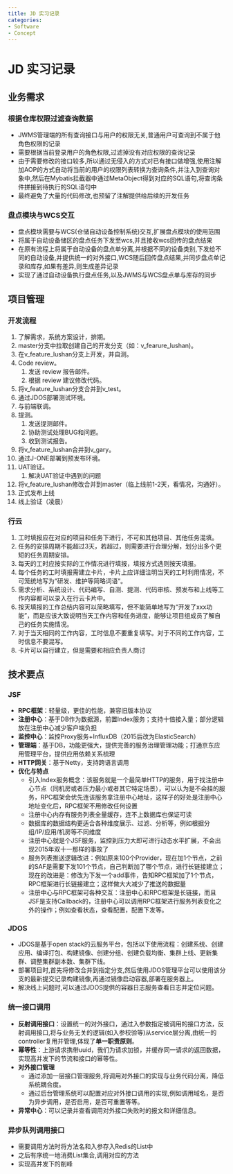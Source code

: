 ```yaml
---
title: JD 实习记录
categories:
- Software
- Concept
---
```

# JD 实习记录

## 业务需求

### 根据仓库权限过滤查询数据

- JWMS管理端的所有查询接口与用户的权限无关,普通用户可查询到不属于他角色权限的记录
- 需要根据当前登录用户的角色权限,过滤掉没有对应权限的查询记录
- 由于需要修改的接口较多,所以通过无侵入的方式对已有接口做增强,使用注解加AOP的方式自动将当前的用户的权限列表转换为查询条件,并注入到查询对象中,然后在Mybatis拦截器中通过MetaObject得到对应的SQL语句,将查询条件拼接到待执行的SQL语句中
- 最终避免了大量的代码修改,也预留了注解提供给后续的开发任务

### 盘点模块与WCS交互

- 盘点模块需要与WCS(仓储自动设备控制系统)交互,扩展盘点模块的使用范围
- 将属于自动设备储区的盘点任务下发至wcs,并且接收wcs回传的盘点结果
- 在原有流程上将属于自动设备的盘点单分离,并根据不同的设备类别,下发给不同的自动设备,并提供统一的对外接口,WCS随后回传盘点结果,并同步盘点单记录和库存,如果有差异,则生成差异记录
- 实现了通过自动设备执行盘点任务,以及JWMS与WCS盘点单与库存的同步

## 项目管理

### 开发流程

1. 了解需求，系统方案设计，排期。
2. master分支中拉取创建自己的开发分支（如：v_fearure_lushan)。
3. 在v_feature_lushan分支上开发，并自测。
4. Code review。
    1. 发送 review 报告邮件。
    2. 根据 review 建议修改代码。
5. 将v_feature_lushan分支合并到v_test。
6. 通过JDOS部署测试环境。
7. 与前端联调。
8. 提测。
    1. 发送提测邮件。
    2. 协助测试处理BUG和问题。
    3. 收到测试报告。
9. 将v_feature_lushan合并到v_gary。
10. 通过J-ONE部署到预发布环境。
11. UAT验证。
    1. 解决UAT验证中遇到的问题
12. 将v_feature_lushan修改合并到master（临上线前1-2天，看情况，沟通好）。
13. 正式发布上线
14. 线上验证（凌晨）

### 行云

1. 工时填报应在对应的项目和任务下进行，不可和其他项目、其他任务混填。
2. 任务的安排周期不能超过3天，若超过，则需要进行合理分解，划分出多个更短的任务周期安排。
3. 每天的工时应按实际的工作情况进行填报，填报方式选则按天填报。
4. 每个任务的工时填报需建立卡片，卡片上应详细注明当天的工时利用情况，不可笼统地写为“研发、维护等简略词语“。
5. 需求分析、系统设计、代码编写、自测、提测、代码审核、预发布和上线等工作内容都可以录入在行云卡片中。
6. 按天填报的工作总结内容可以简略填写，但不能简单地写为“开发了xxx功能”，而是应该大致说明当天工作内容和任务进度，能够让项目组成员了解自己的任务实施情况。
7. 对于当天相同的工作内容，工时信息不要重复填写。对于不同的工作内容，工时信息不要混写。
8. 卡片可以自行建立，但是需要和相应负责人商讨

## 技术要点

### JSF

- **RPC框架**：轻量级，更佳的性能，兼容旧版本协议
- **注册中心**：基于DB作为数据源，前置Index服务；支持十倍接入量；部分逻辑放在注册中心减少客户端负担
- **监控中心**：监控Proxy服务+InfluxDB（2015后改为ElasticSearch）
- **管理端**：基于DB，功能更强大，提供完善的服务治理管理功能；打通京东应用管理平台，提供应用依赖关系梳理
- **HTTP网关**：基于Netty，支持跨语言调用
- **优化与特点**
    - 引入Index服务概念：该服务就是一个最简单HTTP的服务，用于找注册中心节点（同机房或者压力最小或者其它特定场景），可以认为是不会挂的服务，RPC框架会优先连该服务拿注册中心地址，这样子的好处是注册中心地址变化后，RPC框架不用修改任何设置
    - 注册中心内存有服务列表全量缓存，连不上数据库也保证可读
    - 数据库的数据结构更适合各种维度展示、过滤、分析等，例如根据分组/IP/应用/机房等不同维度
    - 注册中心就是个JSF服务，监控到压力大即可进行动态水平扩展，不会出现2015年双十一那样的事故了
    - 服务列表推送逻辑改进：例如原来100个Provider，现在加1个节点，之前的SAF是需要下发101个节点，自己判断加了哪个节点，进行长链接建立；现在的改进是：修改为下发一个add事件，告知RPC框架加了1个节点，RPC框架进行长链接建立；这样做大大减少了推送的数据量
    - 注册中心与RPC框架可各种交互：注册中心和RPC框架是长链接，而且JSF是支持Callback的，注册中心可以调用RPC框架进行服务列表变化之外的操作；例如查看状态，查看配置，配置下发等。

### JDOS

- JDOS是基于open stack的云服务平台，包括以下使用流程：创建系统、创建应用、编译打包、构建镜像、创建分组、创建负载均衡、集群上线、更新集群、调整集群副本数、集群下线。
- 部署项目时,首先将修改合并到指定分支,然后使用JDOS管理平台可以使用该分支的最新提交记录构建镜像,再通过镜像启动容器,部署在服务器上。
- 解决线上问题时,可以通过JDOS提供的容器日志服务查看日志并定位问题。

### 统一接口调用

- **反射调用接口**：设置统一的对外接口，通过入参数指定被调用的接口方法，反射调用接口,将与业务无关的逻辑(如入参校验等)从service层分离,由统一的controller复用并管理,体现了**单一职责原则**。
- **幂等性**：上游请求携带uuid，我们为请求加锁，并缓存同一请求的返回数据，实现高并发下的节流和接口的幂等性。
- **对外接口管理**
    - 通过添加一层接口管理服务,将调用对外接口的实现与业务代码分离，降低系统耦合度。
    - 通过后台管理系统可以配置对应对外接口调用的实现,例如调用域名，是否为异步调用，是否启用，是否可重置等等。
- **异常中心**：可以记录并查看调用对外接口失败时的报文和详细信息。

### 异步队列调用接口

- 需要调用方法时将方法名和入参存入Redis的List中
- 之后有序统一地消费List集合,调用对应的方法
- 实现高并发下的削峰
